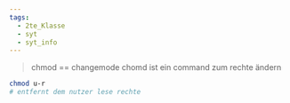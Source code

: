 ```yaml
---
tags:
  - 2te_Klasse
  - syt
  - syt_info
---
```

> chmod == changemode
> chomd ist ein command zum rechte ändern

```sh
chmod u-r
# entfernt dem nutzer lese rechte
```


